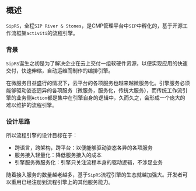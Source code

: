 ## 概述

`SipRS`，全程`SIP River & Stones`，是CMP管理平台中`SIP`中孵化的，基于开源工作流框架`activiti`的流程引擎。

### 背景

`SipRS`诞生之初是为了解决企业在云上交付一组软硬件资源，以便实现应用的快速交付，快速伸缩，自动运维而制作的编排引擎。

在微服务日益盛行的情况下，云平台的各项服务也越来越微服务化。引擎服务必须能够驱动姿态迥异的各项服务（微服务，服务化，传统大服务），而传统工作流引擎的业务侧`Action`都是集中在引擎自身的逻辑中，久而久之，会形成一个庞大的难以维护的流程引擎。

### 设计思路

所以流程引擎的设计目标在于：

* 跨语言，跨架构，跨平台：以便能够驱动姿态各异的各项服务
* 服务接入轻量化：降低服务接入的成本
* 引擎服务微服务化：引擎只关注流程本身的驱动逻辑，不涉足业务

随着接入服务的数量越老越多，基于`SipRS`流程引擎的生态就越加强大。开发者可以重用已经注册到流程引擎上的其他服务能力。